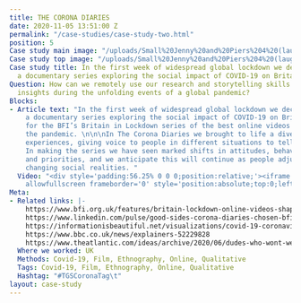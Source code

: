 ```yaml
---
title: THE CORONA DIARIES
date: 2020-11-05 13:51:00 Z
permalink: "/case-studies/case-study-two.html"
position: 5
Case study main image: "/uploads/Small%20Jenny%20and%20Piers%204%20(laughing%20only).mp4.00_00_08_00.Still001.jpg"
Case study top image: "/uploads/Small%20Jenny%20and%20Piers%204%20(laughing%20only).mp4.00_00_08_00.Still001.jpg"
Case study title: In the first week of widespread global lockdown we decided to create
  a documentary series exploring the social impact of COVID-19 on Britain.
Question: How can we remotely use our research and storytelling skills to capture
  insights during the unfolding events of a global pandemic?
Blocks:
- Article text: "In the first week of widespread global lockdown we decided to create
    a documentary series exploring the social impact of COVID-19 on Britain.\n\nChosen
    for the BFI’s Britain in Lockdown series of the best online videos made during
    the pandemic. \n\n\nIn The Corona Diaries we brought to life a diverse range of
    experiences, giving voice to people in different situations to tell their stories.
    In making the series we have seen marked shifts in attitudes, behaviours, values
    and priorities, and we anticipate this will continue as people adjust to their
    changing social realities. "
  Video: "<div style='padding:56.25% 0 0 0;position:relative;'><iframe src='https://vimeo.com/showcase/6901631/embed'
    allowfullscreen frameborder='0' style='position:absolute;top:0;left:0;width:100%;height:100%;'></iframe></div>"
Meta:
- Related links: |-
    https://www.bfi.org.uk/features/britain-lockdown-online-videos-shaping-crisis-7
    https://www.linkedin.com/pulse/good-sides-corona-diaries-chosen-bfi-time-capsule-james-lewis/?trackingId=6H9cHq5VTFmE5MWEJ8apfQ%3D%3D
    https://informationisbeautiful.net/visualizations/covid-19-coronavirus-infographic-datapack/
    https://www.bbc.co.uk/news/explainers-52229828
    https://www.theatlantic.com/ideas/archive/2020/06/dudes-who-wont-wear-masks/613375/
  Where we worked: UK
  Methods: Covid-19, Film, Ethnography, Online, Qualitative
  Tags: Covid-19, Film, Ethnography, Online, Qualitative
  Hashtag: "#TGSCoronaTag\t"
layout: case-study
---
```


